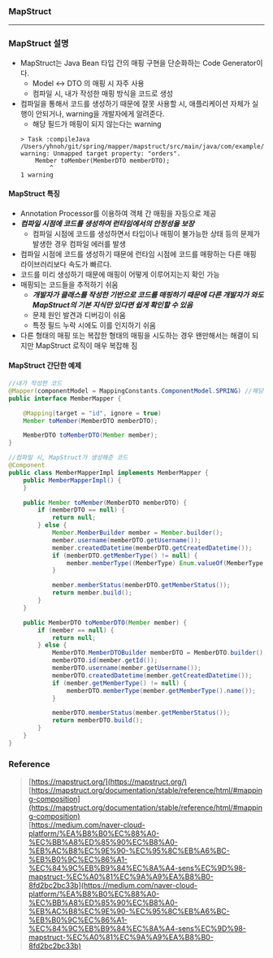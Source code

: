 ### MapStruct

---

### MapStruct 설명
- MapStruct는 Java Bean 타입 간의 매핑 구현을 단순화하는 Code Generator이다.
  - Model <-> DTO 의 매핑 시 자주 사용
  - 컴파일 시, 내가 작성한 매핑 방식을 코드로 생성
- 컴파일을 통해서 코드를 생성하기 때문에 잘못 사용할 시, 애플리케이션 자체가 실행이 안되거나, warning을 개발자에게 알려준다.
  - 해당 필드가 매핑이 되지 않는다는 warning
  ```
  > Task :compileJava
  /Users/yhnoh/git/spring/mapper/mapstruct/src/main/java/com/example/mapstruct/mapper/MemberMapper.java:13: warning: Unmapped target property: "orders".
      Member toMember(MemberDTO memberDTO);
          ^
  1 warning
  ```

#### MapStruct 특징

- Annotation Processor를 이용하여 객체 간 매핑을 자등으로 제공
- ***컴파일 시점에 코드를 생성하여 런타임에서의 안정성을 보장***
  - 컴파일 시점에 코드를 생성하면서 타입이나 매핑이 불가능한 상태 등의 문제가 발생한 경우 컴파일 에러를 발생
- 컴파일 시점에 코드를 생성하기 때문에 런타임 시점에 코드를 매팡하는 다른 매핑 라이브러리보다 속도가 빠르다. 
- 코드를 미리 생성하기 때문에 매핑이 어떻게 이루어지는지 확인 가능
- 매핑되는 코드들을 추적하기 쉬움 
  - ***개발자가 클래스를 작성한 기반으로 코드를 매핑하기 때문에 다른 개발자가 와도 MapStruct의 기본 지식만 있다면 쉽게 확인할 수 있음***
  - 문제 원인 발견과 디버깅이 쉬움
  - 특정 필드 누락 시에도 이를 인지하기 쉬움
- 다른 형태의 매핑 또는 복잡한 형태의 매핑을 시도하는 경우 왠만해서는 해결이 되지만 MapStruct 로직이 매우 복잡해 짐
#### MapStruct 간단한 예제

```java
//내가 작성한 코드
@Mapper(componentModel = MappingConstants.ComponentModel.SPRING) //해당 Mappeer를 Bean으로 만든다.
public interface MemberMapper {

    @Mapping(target = "id", ignore = true)
    Member toMember(MemberDTO memberDTO);

    MemberDTO toMemberDTO(Member member);
}

//컴파일 시, MapStruct가 생성해준 코드
@Component
public class MemberMapperImpl implements MemberMapper {
    public MemberMapperImpl() {
    }

    public Member toMember(MemberDTO memberDTO) {
        if (memberDTO == null) {
            return null;
        } else {
            Member.MemberBuilder member = Member.builder();
            member.username(memberDTO.getUsername());
            member.createdDatetime(memberDTO.getCreatedDatetime());
            if (memberDTO.getMemberType() != null) {
                member.memberType((MemberType) Enum.valueOf(MemberType.class, memberDTO.getMemberType()));
            }

            member.memberStatus(memberDTO.getMemberStatus());
            return member.build();
        }
    }

    public MemberDTO toMemberDTO(Member member) {
        if (member == null) {
            return null;
        } else {
            MemberDTO.MemberDTOBuilder memberDTO = MemberDTO.builder();
            memberDTO.id(member.getId());
            memberDTO.username(member.getUsername());
            memberDTO.createdDatetime(member.getCreatedDatetime());
            if (member.getMemberType() != null) {
                memberDTO.memberType(member.getMemberType().name());
            }

            memberDTO.memberStatus(member.getMemberStatus());
            return memberDTO.build();
        }
    }
}
```

###



### Reference
> [https://mapstruct.org/](https://mapstruct.org/) <br/>
> [https://mapstruct.org/documentation/stable/reference/html/#mapping-composition](https://mapstruct.org/documentation/stable/reference/html/#mapping-composition) <br/>
> [https://medium.com/naver-cloud-platform/%EA%B8%B0%EC%88%A0-%EC%BB%A8%ED%85%90%EC%B8%A0-%EB%AC%B8%EC%9E%90-%EC%95%8C%EB%A6%BC-%EB%B0%9C%EC%86%A1-%EC%84%9C%EB%B9%84%EC%8A%A4-sens%EC%9D%98-mapstruct-%EC%A0%81%EC%9A%A9%EA%B8%B0-8fd2bc2bc33b](https://medium.com/naver-cloud-platform/%EA%B8%B0%EC%88%A0-%EC%BB%A8%ED%85%90%EC%B8%A0-%EB%AC%B8%EC%9E%90-%EC%95%8C%EB%A6%BC-%EB%B0%9C%EC%86%A1-%EC%84%9C%EB%B9%84%EC%8A%A4-sens%EC%9D%98-mapstruct-%EC%A0%81%EC%9A%A9%EA%B8%B0-8fd2bc2bc33b) <br/>
